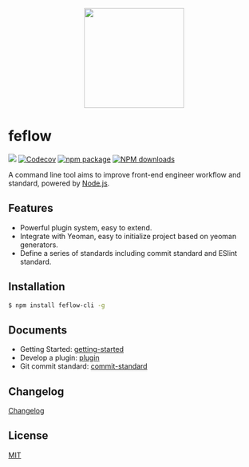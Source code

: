 <p align="center">
  <a>
    <img width="200" src="https://raw.githubusercontent.com/iv-web/feflow-cli/master/logo.png">
  </a>
</p>


# feflow

[![](https://img.shields.io/travis/iv-web/feflow-cli.svg?style=flat-square)](https://travis-ci.org/iv-web/feflow-cli)
[![Codecov](https://img.shields.io/codecov/c/github/iv-web/feflow-cli/master.svg?style=flat-square)](https://codecov.io/gh/iv-web/feflow-cli/branch/master)
[![npm package](https://img.shields.io/npm/v/feflow-cli.svg?style=flat-square)](https://www.npmjs.org/package/feflow-cli)
[![NPM downloads](http://img.shields.io/npm/dt/feflow-cli.svg?style=flat-square)](https://npmjs.org/package/feflow-cli)

A command line tool aims to improve front-end engineer workflow and standard, powered by [Node.js](https://nodejs.org/en/).

## Features

- Powerful plugin system, easy to extend.
- Integrate with Yeoman, easy to initialize project based on yeoman generators.
- Define a series of standards including commit standard and ESlint standard.

## Installation

``` bash
$ npm install feflow-cli -g
```

## Documents
- Getting Started: [getting-started](docs/getting-started.md)
- Develop a plugin: [plugin](docs/plugin.md)
- Git commit standard: [commit-standard](docs/commit-standard.md)

## Changelog

[Changelog](CHANGELOG.md)

## License

[MIT](https://tldrlegal.com/license/mit-license)
